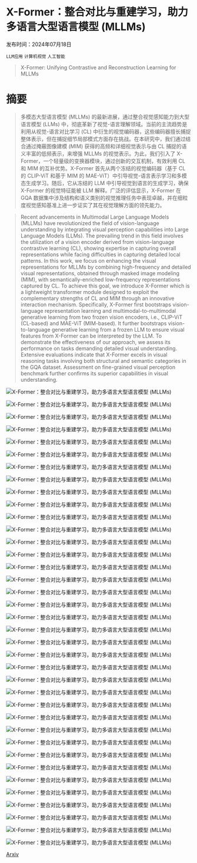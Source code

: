 # X-Former：整合对比与重建学习，助力多语言大型语言模型 (MLLMs)

发布时间：2024年07月18日

`LLM应用` `计算机视觉` `人工智能`

> X-Former: Unifying Contrastive and Reconstruction Learning for MLLMs

# 摘要

> 多模态大型语言模型 (MLLMs) 的最新进展，通过整合视觉感知能力到大型语言模型 (LLMs) 中，彻底革新了视觉-语言理解领域。当前的主流趋势是利用从视觉-语言对比学习 (CL) 中衍生的视觉编码器，这些编码器擅长捕捉整体表示，但在捕捉细节局部模式方面存在挑战。在本研究中，我们通过结合通过掩蔽图像建模 (MIM) 获得的高频和详细视觉表示与由 CL 捕捉的语义丰富的低频表示，来增强 MLLMs 的视觉表示。为此，我们引入了 X-Former，一个轻量级的变换器模块，通过创新的交互机制，有效利用 CL 和 MIM 的互补优势。X-Former 首先从两个冻结的视觉编码器（基于 CL 的 CLIP-ViT 和基于 MIM 的 MAE-ViT）中引导视觉-语言表示学习和多模态生成学习。随后，它从冻结的 LLM 中引导视觉到语言的生成学习，确保 X-Former 的视觉特征能被 LLM 解释。广泛的评估显示，X-Former 在 GQA 数据集中涉及结构和语义类别的视觉推理任务中表现卓越，并在细粒度视觉感知基准上进一步证实了其在视觉理解方面的领先能力。

> Recent advancements in Multimodal Large Language Models (MLLMs) have revolutionized the field of vision-language understanding by integrating visual perception capabilities into Large Language Models (LLMs). The prevailing trend in this field involves the utilization of a vision encoder derived from vision-language contrastive learning (CL), showing expertise in capturing overall representations while facing difficulties in capturing detailed local patterns. In this work, we focus on enhancing the visual representations for MLLMs by combining high-frequency and detailed visual representations, obtained through masked image modeling (MIM), with semantically-enriched low-frequency representations captured by CL. To achieve this goal, we introduce X-Former which is a lightweight transformer module designed to exploit the complementary strengths of CL and MIM through an innovative interaction mechanism. Specifically, X-Former first bootstraps vision-language representation learning and multimodal-to-multimodal generative learning from two frozen vision encoders, i.e., CLIP-ViT (CL-based) and MAE-ViT (MIM-based). It further bootstraps vision-to-language generative learning from a frozen LLM to ensure visual features from X-Former can be interpreted by the LLM. To demonstrate the effectiveness of our approach, we assess its performance on tasks demanding detailed visual understanding. Extensive evaluations indicate that X-Former excels in visual reasoning tasks involving both structural and semantic categories in the GQA dataset. Assessment on fine-grained visual perception benchmark further confirms its superior capabilities in visual understanding.

![X-Former：整合对比与重建学习，助力多语言大型语言模型 (MLLMs)](../../../paper_images/2407.13851/x1.png)

![X-Former：整合对比与重建学习，助力多语言大型语言模型 (MLLMs)](../../../paper_images/2407.13851/x2.png)

![X-Former：整合对比与重建学习，助力多语言大型语言模型 (MLLMs)](../../../paper_images/2407.13851/x3.png)

![X-Former：整合对比与重建学习，助力多语言大型语言模型 (MLLMs)](../../../paper_images/2407.13851/x4.png)

![X-Former：整合对比与重建学习，助力多语言大型语言模型 (MLLMs)](../../../paper_images/2407.13851/x5.png)

![X-Former：整合对比与重建学习，助力多语言大型语言模型 (MLLMs)](../../../paper_images/2407.13851/x6.png)

![X-Former：整合对比与重建学习，助力多语言大型语言模型 (MLLMs)](../../../paper_images/2407.13851/x7.png)

![X-Former：整合对比与重建学习，助力多语言大型语言模型 (MLLMs)](../../../paper_images/2407.13851/x8.png)

![X-Former：整合对比与重建学习，助力多语言大型语言模型 (MLLMs)](../../../paper_images/2407.13851/x9.png)

![X-Former：整合对比与重建学习，助力多语言大型语言模型 (MLLMs)](../../../paper_images/2407.13851/x10.png)

![X-Former：整合对比与重建学习，助力多语言大型语言模型 (MLLMs)](../../../paper_images/2407.13851/x11.png)

![X-Former：整合对比与重建学习，助力多语言大型语言模型 (MLLMs)](../../../paper_images/2407.13851/x12.png)

![X-Former：整合对比与重建学习，助力多语言大型语言模型 (MLLMs)](../../../paper_images/2407.13851/x13.png)

![X-Former：整合对比与重建学习，助力多语言大型语言模型 (MLLMs)](../../../paper_images/2407.13851/x14.png)

![X-Former：整合对比与重建学习，助力多语言大型语言模型 (MLLMs)](../../../paper_images/2407.13851/x15.png)

![X-Former：整合对比与重建学习，助力多语言大型语言模型 (MLLMs)](../../../paper_images/2407.13851/x16.png)

![X-Former：整合对比与重建学习，助力多语言大型语言模型 (MLLMs)](../../../paper_images/2407.13851/x17.png)

![X-Former：整合对比与重建学习，助力多语言大型语言模型 (MLLMs)](../../../paper_images/2407.13851/x18.png)

![X-Former：整合对比与重建学习，助力多语言大型语言模型 (MLLMs)](../../../paper_images/2407.13851/x19.png)

![X-Former：整合对比与重建学习，助力多语言大型语言模型 (MLLMs)](../../../paper_images/2407.13851/x20.png)

![X-Former：整合对比与重建学习，助力多语言大型语言模型 (MLLMs)](../../../paper_images/2407.13851/x21.png)

![X-Former：整合对比与重建学习，助力多语言大型语言模型 (MLLMs)](../../../paper_images/2407.13851/x22.png)

![X-Former：整合对比与重建学习，助力多语言大型语言模型 (MLLMs)](../../../paper_images/2407.13851/x23.png)

![X-Former：整合对比与重建学习，助力多语言大型语言模型 (MLLMs)](../../../paper_images/2407.13851/x24.png)

![X-Former：整合对比与重建学习，助力多语言大型语言模型 (MLLMs)](../../../paper_images/2407.13851/x25.png)

![X-Former：整合对比与重建学习，助力多语言大型语言模型 (MLLMs)](../../../paper_images/2407.13851/x26.png)

![X-Former：整合对比与重建学习，助力多语言大型语言模型 (MLLMs)](../../../paper_images/2407.13851/x27.png)

![X-Former：整合对比与重建学习，助力多语言大型语言模型 (MLLMs)](../../../paper_images/2407.13851/x28.png)

![X-Former：整合对比与重建学习，助力多语言大型语言模型 (MLLMs)](../../../paper_images/2407.13851/x29.png)

![X-Former：整合对比与重建学习，助力多语言大型语言模型 (MLLMs)](../../../paper_images/2407.13851/x30.png)

![X-Former：整合对比与重建学习，助力多语言大型语言模型 (MLLMs)](../../../paper_images/2407.13851/x31.png)

![X-Former：整合对比与重建学习，助力多语言大型语言模型 (MLLMs)](../../../paper_images/2407.13851/x32.png)

![X-Former：整合对比与重建学习，助力多语言大型语言模型 (MLLMs)](../../../paper_images/2407.13851/x33.png)

![X-Former：整合对比与重建学习，助力多语言大型语言模型 (MLLMs)](../../../paper_images/2407.13851/x34.png)

![X-Former：整合对比与重建学习，助力多语言大型语言模型 (MLLMs)](../../../paper_images/2407.13851/x35.png)

![X-Former：整合对比与重建学习，助力多语言大型语言模型 (MLLMs)](../../../paper_images/2407.13851/x36.png)

![X-Former：整合对比与重建学习，助力多语言大型语言模型 (MLLMs)](../../../paper_images/2407.13851/x37.png)

[Arxiv](https://arxiv.org/abs/2407.13851)